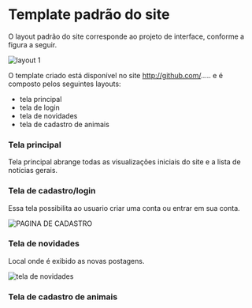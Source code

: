 # Template padrão do site

O layout padrão do site corresponde ao projeto de interface, conforme a figura a seguir.

![layout 1](https://user-images.githubusercontent.com/103226164/168493205-9f5172f6-5604-49a1-b772-f93efcfb40a8.png)

O template criado está disponível no site http://github.com/.....  e é composto pelos seguintes 
layouts: 
-  tela principal
-  tela de login
-  tela de novidades
-  tela de cadastro de animais
 
### Tela principal

Tela principal abrange todas as visualizações iniciais do site e a lista de notícias gerais.

### Tela de cadastro/login

Essa tela possibilita ao usuario criar uma conta ou entrar em sua conta.

![PAGINA DE CADASTRO](https://user-images.githubusercontent.com/103226164/168504772-562b2eb6-90fe-447d-97f0-5a252574feee.jpeg)

### Tela de novidades

Local onde é exibido as novas postagens.

![tela de novidades](https://user-images.githubusercontent.com/103226164/168494333-f914169d-61d7-47aa-989a-cb7a07fdccbd.png)

### Tela de cadastro de animais




